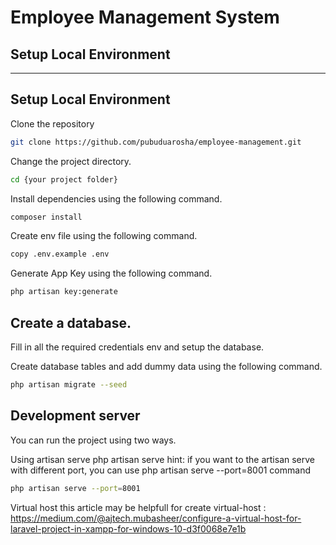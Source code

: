 # Employee Management System

## Setup Local Environment

-----------------------------------------
## Setup Local Environment

Clone the repository <github repo link>


```sh
git clone https://github.com/pubuduarosha/employee-management.git
```

Change the project directory.

```sh
cd {your project folder}
```

Install dependencies using the following command.

```sh
composer install
```

Create env file using the following command.

```sh
copy .env.example .env
```
Generate App Key using the following command. 

```sh
php artisan key:generate
```

## Create a database.

Fill in all the required credentials env and setup the database.

Create database tables and add dummy data using the following command.

```sh
php artisan migrate --seed
```

## Development server

You can run the project using two ways.

Using artisan serve php artisan serve hint: if you want to the artisan serve with different port, you can use php artisan serve --port=8001 command

```sh
php artisan serve --port=8001
```

Virtual host this article may be helpfull for create virtual-host : https://medium.com/@ajtech.mubasheer/configure-a-virtual-host-for-laravel-project-in-xampp-for-windows-10-d3f0068e7e1b

